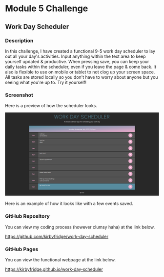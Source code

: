 # Module 5 Challenge

## Work Day Scheduler

### Description

In this challenge, I have created a functional 9-5 work day scheduler to lay out all your day's activities.
Input anything within the text area to keep yourself updated & productive. When pressing save, you can keep 
your daily tasks within the scheduler, even if you leave the page & come back. It also is flexible to use on
mobile or tablet to not clog up your screen space. All tasks are stored locally so you don't have to worry 
about anyone but you seeing what you're up to. Try it yourself!

### Screenshot

Here is a preview of how the scheduler looks.

![Alt text](assets/images/screenshot.png)

Here is an example of how it looks like with a few events saved. 

### GitHub Repository 

You can view my coding process (however clumsy haha) at the link below.

https://github.com/kirbyfridge/work-day-scheduler

### GitHub Pages

You can view the functional webpage at the link below.

https://kirbyfridge.github.io/work-day-scheduler
